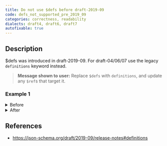 ```yaml
---
title: Do not use $defs before draft-2019-09
code: defs_not_supported_pre_2019_09
categories: correctness, readability
dialects: draft4, draft6, draft7
autofixable: true
---
```


## Description
$defs was introduced in draft-2019-09. For draft-04/06/07 use the legacy `definitions` keyword instead.

> **Message shown to user:**
> Replace `$defs` with `definitions`, and update any `$ref`s that target it.

### Example 1
<details><summary>Before</summary>

```json
{
  "$schema": "http://json-schema.org/draft-07/schema#",
  "$ref": "#/$defs/uuid",
  "$defs": {
    "uuid": {
      "type": "string",
      "format": "uuid"
    }
  }
}
```
</details>

<details><summary>After</summary>

```json
{
  "$schema": "http://json-schema.org/draft-07/schema#",
  "$ref": "#/definitions/uuid",
  "definitions": {
    "uuid": {
      "type": "string",
      "format": "uuid"
    }
  }
}
```
</details>

## References
* <https://json-schema.org/draft/2019-09/release-notes#definitions>
